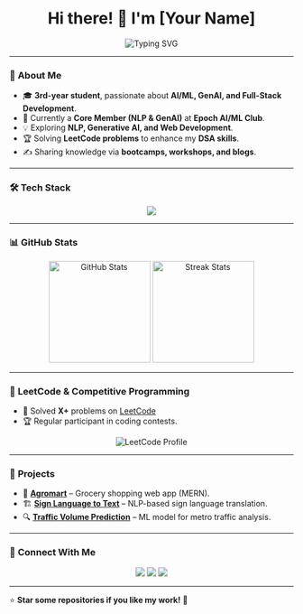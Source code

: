 <h1 align="center">Hi there! 👋 I'm [Your Name]</h1>

<p align="center">
  <img src="https://readme-typing-svg.demolab.com?font=Fira+Code&weight=500&size=22&pause=1000&color=F7F7F7&center=true&width=600&lines=AI+%7C+ML+%7C+MERN+Stack+Developer;Passionate+about+Open+Source;Leetcode+Enthusiast+%7C+Problem+Solver;Building+Cool+Projects+with+Code" alt="Typing SVG" />
</p>

---

### 🚀 **About Me**
- 🎓 **3rd-year student**, passionate about **AI/ML, GenAI, and Full-Stack Development**.
- 🔭 Currently a **Core Member (NLP & GenAI)** at **Epoch AI/ML Club**.
- 💡 Exploring **NLP, Generative AI, and Web Development**.
- 🏆 Solving **LeetCode problems** to enhance my **DSA skills**.
- ✍️ Sharing knowledge via **bootcamps, workshops, and blogs**.

---

### 🛠️ **Tech Stack**
<p align="center">
  <img src="https://skillicons.dev/icons?i=python,tensorflow,pytorch,numpy,pandas,js,react,nodejs,express,mongodb,html,css,git,github,vscode" />
</p>

---

### 📊 **GitHub Stats**
<p align="center">
  <img src="https://github-readme-stats.vercel.app/api?username=your-github-username&show_icons=true&theme=radical&hide=stars" alt="GitHub Stats" height="180px"/>
  <img src="https://github-readme-streak-stats.herokuapp.com/?user=your-github-username&theme=radical" alt="Streak Stats" height="180px"/>
</p>

---

### 🌟 **LeetCode & Competitive Programming**
- 🏅 Solved **X+** problems on [LeetCode](https://leetcode.com/u/alash0849/)
- 🏆 Regular participant in coding contests.

<p align="center">
  <img src="https://leetcard.jacoblin.cool/your-leetcode-username?theme=dark&font=Source%20Code%20Pro&ext=contest" alt="LeetCode Profile">
</p>

---

### 📂 **Projects**
- 🚀 **[Agromart](https://github.com/your-github/agromart)** – Grocery shopping web app (MERN).
- 🏗 **[Sign Language to Text](https://github.com/your-github/sign-language-nlp)** – NLP-based sign language translation.
- 🔍 **[Traffic Volume Prediction](https://github.com/your-github/traffic-prediction)** – ML model for metro traffic analysis.

---

### 🔗 **Connect With Me**
<p align="center">
  <a href="www.linkedin.com/in/abhilash-surapuchetty-baa0a4267"><img src="https://img.shields.io/badge/LinkedIn-blue?style=for-the-badge&logo=linkedin&logoColor=white" /></a>
  <a href="https://github.com/AbhilashSurapuchetty"><img src="https://img.shields.io/badge/GitHub-000?style=for-the-badge&logo=github&logoColor=white" /></a>
  <a href="mailto:alash0849@gmail.com"><img src="https://img.shields.io/badge/Email-red?style=for-the-badge&logo=gmail&logoColor=white" /></a>
</p>

---

⭐ **Star some repositories if you like my work!** 🚀


